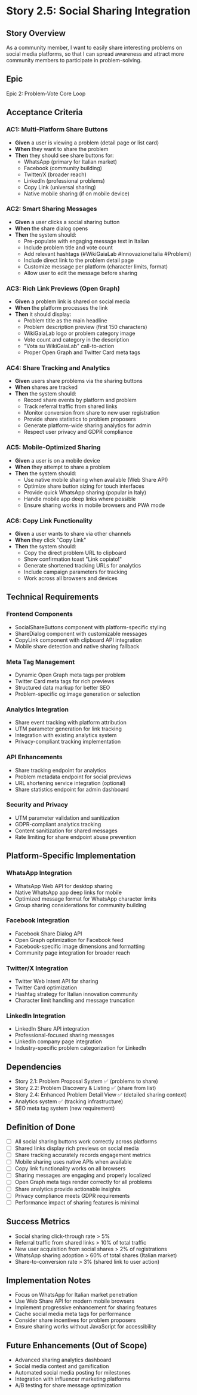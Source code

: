 # Story 2.5: Social Sharing Integration

## Story Overview
As a community member, I want to easily share interesting problems on social media platforms, so that I can spread awareness and attract more community members to participate in problem-solving.

## Epic
Epic 2: Problem-Vote Core Loop

## Acceptance Criteria

### AC1: Multi-Platform Share Buttons
- **Given** a user is viewing a problem (detail page or list card)
- **When** they want to share the problem
- **Then** they should see share buttons for:
  - WhatsApp (primary for Italian market)
  - Facebook (community building)
  - Twitter/X (broader reach)
  - LinkedIn (professional problems)
  - Copy Link (universal sharing)
  - Native mobile sharing (if on mobile device)

### AC2: Smart Sharing Messages
- **Given** a user clicks a social sharing button
- **When** the share dialog opens
- **Then** the system should:
  - Pre-populate with engaging message text in Italian
  - Include problem title and vote count
  - Add relevant hashtags (#WikiGaiaLab #InnovazioneItalia #Problemi)
  - Include direct link to the problem detail page
  - Customize message per platform (character limits, format)
  - Allow user to edit the message before sharing

### AC3: Rich Link Previews (Open Graph)
- **Given** a problem link is shared on social media
- **When** the platform processes the link
- **Then** it should display:
  - Problem title as the main headline
  - Problem description preview (first 150 characters)
  - WikiGaiaLab logo or problem category image
  - Vote count and category in the description
  - "Vota su WikiGaiaLab" call-to-action
  - Proper Open Graph and Twitter Card meta tags

### AC4: Share Tracking and Analytics
- **Given** users share problems via the sharing buttons
- **When** shares are tracked
- **Then** the system should:
  - Record share events by platform and problem
  - Track referral traffic from shared links
  - Monitor conversion from share to new user registration
  - Provide share statistics to problem proposers
  - Generate platform-wide sharing analytics for admin
  - Respect user privacy and GDPR compliance

### AC5: Mobile-Optimized Sharing
- **Given** a user is on a mobile device
- **When** they attempt to share a problem
- **Then** the system should:
  - Use native mobile sharing when available (Web Share API)
  - Optimize share button sizing for touch interfaces
  - Provide quick WhatsApp sharing (popular in Italy)
  - Handle mobile app deep links where possible
  - Ensure sharing works in mobile browsers and PWA mode

### AC6: Copy Link Functionality
- **Given** a user wants to share via other channels
- **When** they click "Copy Link"
- **Then** the system should:
  - Copy the direct problem URL to clipboard
  - Show confirmation toast "Link copiato!"
  - Generate shortened tracking URLs for analytics
  - Include campaign parameters for tracking
  - Work across all browsers and devices

## Technical Requirements

### Frontend Components
- SocialShareButtons component with platform-specific styling
- ShareDialog component with customizable messages
- CopyLink component with clipboard API integration
- Mobile share detection and native sharing fallback

### Meta Tag Management
- Dynamic Open Graph meta tags per problem
- Twitter Card meta tags for rich previews
- Structured data markup for better SEO
- Problem-specific og:image generation or selection

### Analytics Integration
- Share event tracking with platform attribution
- UTM parameter generation for link tracking
- Integration with existing analytics system
- Privacy-compliant tracking implementation

### API Enhancements
- Share tracking endpoint for analytics
- Problem metadata endpoint for social previews
- URL shortening service integration (optional)
- Share statistics endpoint for admin dashboard

### Security and Privacy
- UTM parameter validation and sanitization
- GDPR-compliant analytics tracking
- Content sanitization for shared messages
- Rate limiting for share endpoint abuse prevention

## Platform-Specific Implementation

### WhatsApp Integration
- WhatsApp Web API for desktop sharing
- Native WhatsApp app deep links for mobile
- Optimized message format for WhatsApp character limits
- Group sharing considerations for community building

### Facebook Integration
- Facebook Share Dialog API
- Open Graph optimization for Facebook feed
- Facebook-specific image dimensions and formatting
- Community page integration for broader reach

### Twitter/X Integration
- Twitter Web Intent API for sharing
- Twitter Card optimization
- Hashtag strategy for Italian innovation community
- Character limit handling and message truncation

### LinkedIn Integration
- LinkedIn Share API integration
- Professional-focused sharing messages
- LinkedIn company page integration
- Industry-specific problem categorization for LinkedIn

## Dependencies
- Story 2.1: Problem Proposal System ✅ (problems to share)
- Story 2.2: Problem Discovery & Listing ✅ (share from list)
- Story 2.4: Enhanced Problem Detail View ✅ (detailed sharing context)
- Analytics system ✅ (tracking infrastructure)
- SEO meta tag system (new requirement)

## Definition of Done
- [ ] All social sharing buttons work correctly across platforms
- [ ] Shared links display rich previews on social media
- [ ] Share tracking accurately records engagement metrics
- [ ] Mobile sharing uses native APIs when available
- [ ] Copy link functionality works on all browsers
- [ ] Sharing messages are engaging and properly localized
- [ ] Open Graph meta tags render correctly for all problems
- [ ] Share analytics provide actionable insights
- [ ] Privacy compliance meets GDPR requirements
- [ ] Performance impact of sharing features is minimal

## Success Metrics
- Social sharing click-through rate > 5%
- Referral traffic from shared links > 10% of total traffic
- New user acquisition from social shares > 2% of registrations
- WhatsApp sharing adoption > 60% of total shares (Italian market)
- Share-to-conversion rate > 3% (shared link to user action)

## Implementation Notes
- Focus on WhatsApp for Italian market penetration
- Use Web Share API for modern mobile browsers
- Implement progressive enhancement for sharing features
- Cache social media meta tags for performance
- Consider share incentives for problem proposers
- Ensure sharing works without JavaScript for accessibility

## Future Enhancements (Out of Scope)
- Advanced sharing analytics dashboard
- Social media contest and gamification
- Automated social media posting for milestones
- Integration with influencer marketing platforms
- A/B testing for share message optimization